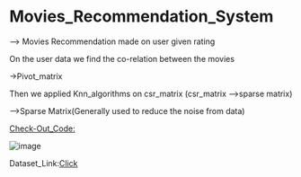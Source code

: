 # Movies_Recommendation_System
-->
Movies Recommendation made on user given rating

On the user data we find the co-relation between the movies 

->Pivot_matrix

Then we applied Knn_algorithms on csr_matrix (csr_matrix -->sparse matrix)

-->Sparse Matrix(Generally used to reduce the noise from data)


[Check-Out_Code:](https://github.com/Saurabh2509/Movies_Recommendation_System-Neigbhours-/blob/main/movies-recommendation-system.ipynb)


![image](https://user-images.githubusercontent.com/54509629/130479827-4f366f80-ee00-432d-bf8c-37456c3bbcfa.png)


Dataset_Link:[Click](https://www.kaggle.com/shubhammehta21/movie-lens-small-latest-dataset)

